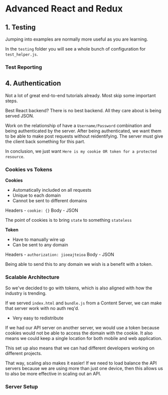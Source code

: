 # Advanced React and Redux

## 1. Testing

Jumping into examples are normally more useful as you are learning.

In the `testing` folder you will see a whole bunch of configuration for `test_helper.js`.

### Test Reporting

## 4. Authentication

Not a lot of great end-to-end tutorials already. Most skip some important steps.

Best React backend? There is no best backend. All they care about is being served JSON.

Work on the relationship of have a `Username/Password` combination and being authenticated by the server. After being authenticated, we want them to be able to make post requests without reidentifying. The server must give the client back something for this part.

In conclusion, we just want `Here is my cookie OR token for a protected resource`.

### Cookies vs Tokens

**Cookies**

- Automatically included on all requests 
- Unique to each domain 
- Cannot be sent to different domains 

Headers - `cookie: {}`
Body - JSON 

The point of cookies is to bring `state` to something `stateless`

**Token**

- Have to manually wire up
- Can be sent to any domain 

Headers - `authorization: jioeajteioa`
Body - JSON

Being able to send this to any domain we wish is a benefit with a token.

### Scalable Architecture 

So we've decided to go with tokens, which is also aligned with how the industry is trending.

If we served `index.html` and `bundle.js` from a Content Server, we can make that server work with no auth req'd.
- Very easy to redistribute 

If we had our API server on another server, we would use a token because cookies would not be able to access the domain with the cookie. It also means we could keep a single location for both mobile and web application.

This set up also means that we can had different developers working on different projects.

That way, scaling also makes it easier! If we need to load balance the API servers because we are using more than just one device, then this allows us to also be more effective in scaling out an API.

### Server Setup